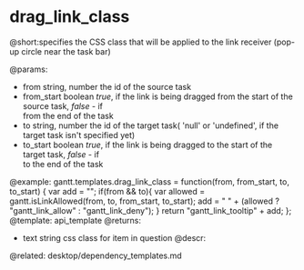 drag_link_class
=============
@short:specifies the CSS class that will be applied to the link receiver (pop-up circle near the task bar) 
	

@params:
- from	string, number	the id of the source task
- from_start	boolean		<i>true</i>, if the link is being dragged from the start of the  source task, <i>false</i> - if <br> from the end of the task
- to	string, number	the id of the target task( 'null' or 'undefined', if the target task isn't specified yet)
- to_start	boolean		<i>true</i>, if the link is being dragged to the start of the target task, <i>false</i> - if <br> to the end of the task


@example:
gantt.templates.drag_link_class = function(from, from_start, to, to_start) {
	var add = "";
	if(from && to){
		var allowed = gantt.isLinkAllowed(from, to, from_start, to_start);
		add = " " + (allowed ? "gantt_link_allow" : "gantt_link_deny");
	}
	return "gantt_link_tooltip" + add;
};
@template:	api_template
@returns:
- text		string		css class for item in question
@descr:


@related:
	desktop/dependency_templates.md
